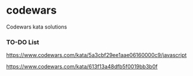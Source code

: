 # codewars
Codewars kata solutions


### TO-DO List

https://www.codewars.com/kata/5a3cbf29ee1aae06160000c9/javascript

https://www.codewars.com/kata/613f13a48dfb5f0019bb3b0f
